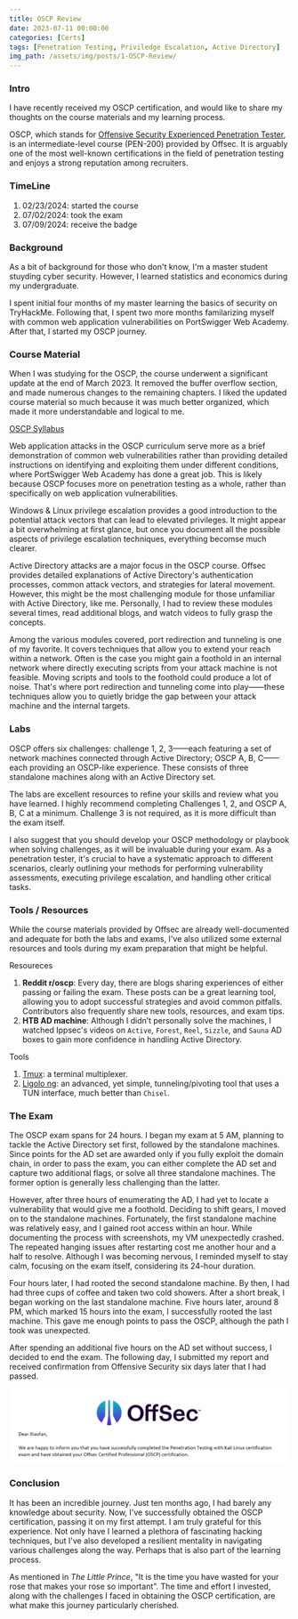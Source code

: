 ```yaml
---
title: OSCP Review
date: 2023-07-11 00:00:00
categories: [Certs]
tags: [Penetration Testing, Priviledge Escalation, Active Directory]
img_path: /assets/img/posts/1-OSCP-Review/
---
```


### Intro
I have recently received my OSCP certification, and would like to share my thoughts on the course materials and my learning process.

OSCP, which stands for [Offensive Security Experienced Penetration Tester](https://www.offsec.com/courses/pen-200/?utm_campaign=Google-Ads_Brand_PPC_PWK_2020_Update_NAM=&utm_medium=cpc=&utm_source=google=&utm_source=adwords&utm_term=kwd=oscp:cid-9248778671:aud-849470793483:kwd-314572348942:dev-c:mt-e&utm_campaign=Brand_PPC_PWK_2020_Update_USA&utm_medium=ppc&utm_content=crid=658310795943&hsa_mt=e&hsa_ad=658310795943&hsa_net=adwords&hsa_src=g&hsa_kw=oscp&hsa_tgt=aud-849470793483:kwd-314572348942&hsa_cam=9248778671&hsa_acc=7794287291&hsa_ver=3&hsa_grp=92741699943&gad_source=1&gclid=CjwKCAjwuJ2xBhA3EiwAMVjkVJaMIFzNpQZ1OXLa4sg7jB7VZ8As4WV5RToHbZRBq7ATdKdlmDKfiRoCZQYQAvD_BwE), is an intermediate-level course (PEN-200) provided by Offsec. It is arguably one of the most well-known certifications in the field of penetration testing and enjoys a strong reputation among recruiters.




### TimeLine
1. 02/23/2024: started the course
2. 07/02/2024: took the exam
3. 07/09/2024: receive the badge

### Background
As a bit of background for those who don't know, I'm a master student stuyding cyber security. However, I learned statistics and economics during my undergraduate. 

I spent initial four months of my master learning the basics of security on TryHackMe. Following that, I spent two more months familarizing myself with common web application vulnerabilities on PortSwigger Web Academy. After that, I started my OSCP journey.


### Course Material
When I was studying for the OSCP, the course underwent a significant update at the end of March 2023. It removed the buffer overflow section, and made numerous changes to the remaining chapters. I liked the updated course material so much because it was much better organized, which made it more understandable and logical to me.

[OSCP Syllabus](https://www.offsec.com/courses/pen-200/download/syllabus)

Web application attacks in the OSCP curriculum serve more as a brief demonstration of common web vulnerabilities rather than providing detailed instructions on identifying and exploiting them under different conditions, where PortSwigger Web Academy has done a great job. This is likely because OSCP focuses more on penetration testing as a whole, rather than specifically on web application vulnerabilities.

Windows & Linux privilege escalation provides a good introduction to the potential attack vectors that can lead to elevated privileges. It might appear a bit overwhelming at first glance, but once you document all the possible aspects of privilege escalation techniques, everything becomse much clearer.

Active Directory attacks are a major focus in the OSCP course. Offsec provides detailed explanations of Active Directory's authentication processes, common attack vectors, and strategies for lateral movement. However, this might be the most challenging module for those unfamiliar with Active Directory, like me. Personally, I had to review these modules several times, read additional blogs, and watch videos to fully grasp the concepts.

Among the various modules covered, port redirection and tunneling is one of my favorite. It covers techniques that allow you to extend your reach within a network. Often is the case you might gain a foothold in an internal network where directly executing scripts from your attack machine is not feasible. Moving scripts and tools to the foothold could produce a lot of noise. That's where port redirection and tunneling come into play——these techniques allow you to quietly bridge the gap between your attack machine and the internal targets.


### Labs
OSCP offers six challenges: challenge 1, 2, 3——each featuring a set of network machines connected through Active Directory; OSCP A, B, C——each providing an OSCP-like experience. These consists of three standalone machines along with an Active Directory set.

The labs are excellent resources to refine your skills and review what you have learned. I highly recommend completing Challenges 1, 2, and OSCP A, B, C at a minimum. Challenge 3 is not required, as it is more difficult than the exam itself.

I also suggest that you should develop your OSCP methodology or playbook when solving challenges, as it will be invaluable during your exam. As a penetration tester, it's crucial to have a systematic approach to different scenarios, clearly outlining your methods for performing vulnerability assessments, executing privilege escalation, and handling other critical tasks.


### Tools / Resources
While the course materials provided by Offsec are already well-documented and adequate for both the labs and exams, I've also utilized some external resources and tools during my exam preparation that might be helpful.

Resoureces
1. **Reddit r/oscp**: Every day, there are blogs sharing experiences of either passing or failing the exam.  These posts can be a great learning tool, allowing you to adopt successful strategies and avoid common pitfalls. Contributors also frequently share new tools, resources, and exam tips.
2. **HTB AD machine**: Although I didn’t personally solve the machines, I watched Ippsec's videos on `Active`, `Forest`, `Reel`, `Sizzle`, and `Sauna` AD boxes to gain more confidence in handling Active Directory.


Tools
1. [Tmux](https://github.com/tmux/tmux/wiki): a terminal multiplexer.
2. [Ligolo ng](https://github.com/nicocha30/ligolo-ng): an advanced, yet simple, tunneling/pivoting tool that uses a TUN interface, much better than `Chisel`.


### The Exam
The OSCP exam spans for 24 hours. I began my exam at 5 AM, planning to tackle the Active Directory set first, followed by the standalone machines. Since points for the AD set are awarded only if you fully exploit the domain chain, in order to pass the exam, you can either complete the AD set and capture two additional flags, or solve all three standalone machines. The former option is generally less challenging than the latter.

However, after three hours of enumerating the AD, I had yet to locate a vulnerability that would give me a foothold. Deciding to shift gears, I moved on to the standalone machines. Fortunately, the first standalone machine was relatively easy, and I gained root access within an hour. While documenting the process with screenshots, my VM unexpectedly crashed. The repeated hanging issues after restarting cost me another hour and a half to resolve. Although I was becoming nervous, I reminded myself to stay calm, focusing on the exam itself, considering its 24-hour duration.

Four hours later, I had rooted the second standalone machine. By then, I had had three cups of coffee and taken two cold showers. After a short break, I began working on the last standalone machine. Five hours later, around 8 PM, which marked 15 hours into the exam, I successfully rooted the last machine. This gave me enough points to pass the OSCP, although the path I took was unexpected.

After spending an additional five hours on the AD set without success, I decided to end the exam. The following day, I submitted my report and received confirmation from Offensive Security six days later that I had passed.

![Cert](/assets/img/posts/1-OSCP-Review/OSCP_CERT_Email.png)


### Conclusion
It has been an incredible journey. Just ten months ago, I had barely any knowledge about security. Now, I've successfully obtained the OSCP certification, passing it on my first attempt. I am truly grateful for this experience. Not only have I learned a plethora of fascinating hacking techniques, but I've also developed a resilient mentality in navigating various challenges along the way. Perhaps that is also part of the learning process.

As mentioned in *The Little Prince*, "It is the time you have wasted for your rose that makes your rose so important". The time and effort I invested, along with the challenges I faced in obtaining the OSCP certification, are what make this journey particularly cherished.

